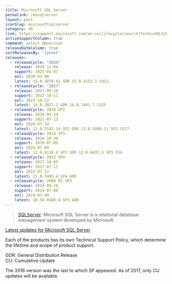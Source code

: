```yaml
---
title: Microsoft SQL Server
permalink: /mssqlserver
layout: post
iconSlug: microsoftsqlserver
category: db
link: https://support.microsoft.com/en-us/lifecycle/search?terms=SQL%20Server
activeSupportColumn: true
command: select @@version
releaseDateColumn: true
sortReleasesBy: 'latest'
releases:
  - releaseCycle: "2019"
    release: 2019-11-04
    support: 2025-01-07
    eol: 2030-01-08
    latest: 15.0.2070.41 GDR 15.0.4153.1 CU12
  - releaseCycle: "2017"
    release: 2017-09-29
    support: 2022-10-11
    eol: 2027-10-12
    latest: 14.0.2027.2 GDR 14.0.3401.7 CU25
  - releaseCycle: 2016 SP2
    release: 2018-04-24
    support: 2021-07-13
    eol: 2026-07-14
    latest: 13.0.5102.14 SP2 GDR 13.0.5888.11 SP2 CU17
  - releaseCycle: 2014 SP3
    release: 2018-10-30
    support: 2019-07-09
    eol: 2024-07-09
    latest: 12.0.6118.4 SP3 GDR 12.0.6433.1 SP3 CU4
  - releaseCycle: 2012 SP4
    release: 2017-10-05
    support: 2017-07-11
    eol: 2022-07-12
    latest: 11.0.7493.4 SP4 GDR
  - releaseCycle: 2008 R2 SP3
    release: 2014-09-26
    support: 2014-07-08
    eol: 2019-07-09
    latest: 10.50.6560.0 SP3 GDR
---
```


>[SQLServer](https://www.microsoft.com/en-us/sql-server/): Microsoft SQL Server is a relational database management system developed by Microsoft.

[Latest updates for Microsoft SQL Server](https://docs.microsoft.com/en-us/sql/database-engine/install-windows/latest-updates-for-microsoft-sql-server)

Each of the products has its own Technical Support Policy, which determine the lifetime and scope of product support.

GDR: General Distribution Release  
CU: Cumulative Update

The 2016 version was the last to which SP appeared. As of 2017, only CU updates will be available.

